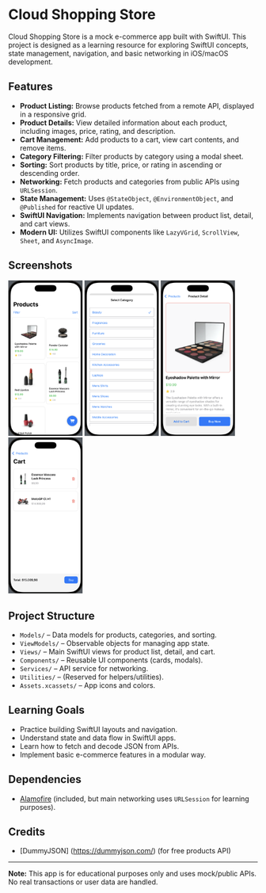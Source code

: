 # Cloud Shopping Store

Cloud Shopping Store is a mock e-commerce app built with SwiftUI. This project is designed as a learning resource for exploring SwiftUI concepts, state management, navigation, and basic networking in iOS/macOS development.

## Features

- **Product Listing:** Browse products fetched from a remote API, displayed in a responsive grid.
- **Product Details:** View detailed information about each product, including images, price, rating, and description.
- **Cart Management:** Add products to a cart, view cart contents, and remove items.
- **Category Filtering:** Filter products by category using a modal sheet.
- **Sorting:** Sort products by title, price, or rating in ascending or descending order.
- **Networking:** Fetch products and categories from public APIs using `URLSession`.
- **State Management:** Uses `@StateObject`, `@EnvironmentObject`, and `@Published` for reactive UI updates.
- **SwiftUI Navigation:** Implements navigation between product list, detail, and cart views.
- **Modern UI:** Utilizes SwiftUI components like `LazyVGrid`, `ScrollView`, `Sheet`, and `AsyncImage`.

## Screenshots

<p>
  <img src="./ss1.png" alt="List Product" width="150"/>
  <img src="./ss2.png" alt="Categories" width="150"/>
  <img src="./ss3.png" alt="Product Detail" width="150"/>
  <img src="./ss4.png" alt="Cart View" width="150"/>
</p>


## Project Structure

- `Models/` – Data models for products, categories, and sorting.
- `ViewModels/` – Observable objects for managing app state.
- `Views/` – Main SwiftUI views for product list, detail, and cart.
- `Components/` – Reusable UI components (cards, modals).
- `Services/` – API service for networking.
- `Utilities/` – (Reserved for helpers/utilities).
- `Assets.xcassets/` – App icons and colors.

## Learning Goals

- Practice building SwiftUI layouts and navigation.
- Understand state and data flow in SwiftUI apps.
- Learn how to fetch and decode JSON from APIs.
- Implement basic e-commerce features in a modular way.

## Dependencies

- [Alamofire](https://github.com/Alamofire/Alamofire) (included, but main networking uses `URLSession` for learning purposes).

## Credits

- [DummyJSON] (https://dummyjson.com/) (for free products API)
---

**Note:** This app is for educational purposes only and uses mock/public APIs. No real transactions or user data are handled.
